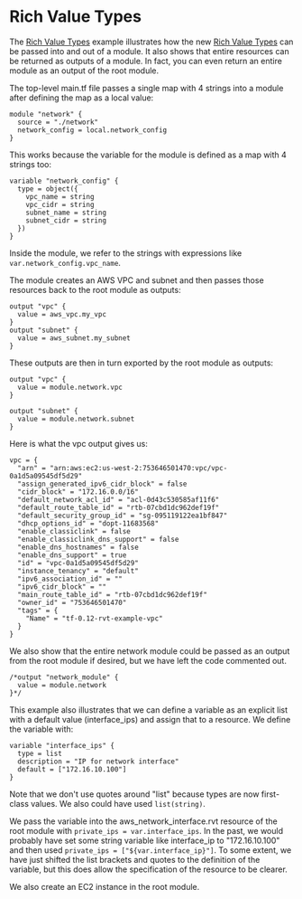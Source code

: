 # Rich Value Types
The [Rich Value Types](./rich-value-types) example illustrates how the new [Rich Value Types](https://www.hashicorp.com/blog/terraform-0-12-rich-value-types) can be passed into and out of a module. It also shows that entire resources can be returned as outputs of a module. In fact, you can even return an entire module as an output of the root module.

The top-level main.tf file passes a single map with 4 strings into a module after defining the map as a local value:
```
module "network" {
  source = "./network"
  network_config = local.network_config
}
```
This works because the variable for the module is defined as a map with 4 strings too:
```
variable "network_config" {
  type = object({
    vpc_name = string
    vpc_cidr = string
    subnet_name = string
    subnet_cidr = string
  })
}
```
Inside the module, we refer to the strings with expressions like `var.network_config.vpc_name`.

The module creates an AWS VPC and subnet and then passes those resources back to the root module as outputs:
```
output "vpc" {
  value = aws_vpc.my_vpc
}
output "subnet" {
  value = aws_subnet.my_subnet
}
```
These outputs are then in turn exported by the root module as outputs:
```
output "vpc" {
  value = module.network.vpc
}

output "subnet" {
  value = module.network.subnet
}
```

Here is what the vpc output gives us:
```
vpc = {
  "arn" = "arn:aws:ec2:us-west-2:753646501470:vpc/vpc-0a1d5a09545df5d29"
  "assign_generated_ipv6_cidr_block" = false
  "cidr_block" = "172.16.0.0/16"
  "default_network_acl_id" = "acl-0d43c530585af11f6"
  "default_route_table_id" = "rtb-07cbd1dc962def19f"
  "default_security_group_id" = "sg-095119122ea1bf847"
  "dhcp_options_id" = "dopt-11683568"
  "enable_classiclink" = false
  "enable_classiclink_dns_support" = false
  "enable_dns_hostnames" = false
  "enable_dns_support" = true
  "id" = "vpc-0a1d5a09545df5d29"
  "instance_tenancy" = "default"
  "ipv6_association_id" = ""
  "ipv6_cidr_block" = ""
  "main_route_table_id" = "rtb-07cbd1dc962def19f"
  "owner_id" = "753646501470"
  "tags" = {
    "Name" = "tf-0.12-rvt-example-vpc"
  }
}
```

We also show that the entire network module could be passed as an output from the root module if desired, but we have left the code commented out.
```
/*output "network_module" {
  value = module.network
}*/
```

This example also illustrates that we can define a variable as an explicit list with a default value (interface_ips) and assign that to a resource.  We define the variable with:
```
variable "interface_ips" {
  type = list
  description = "IP for network interface"
  default = ["172.16.10.100"]
}
```
Note that we don't use quotes around "list" because types are now first-class values. We also could have used `list(string)`.

We pass the variable into the aws_network_interface.rvt resource of the root module with `private_ips = var.interface_ips`. In the past, we would probably have set some string variable like interface_ip to "172.16.10.100" and then used `private_ips = ["${var.interface_ip}"]`. To some extent, we have just shifted the list brackets and quotes to the definition of the variable, but this does allow the specification of the resource to be clearer.

We also create an EC2 instance in the root module.
